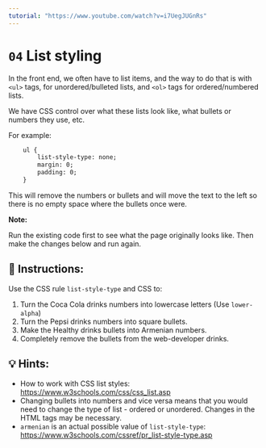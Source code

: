 ```yaml
---
tutorial: "https://www.youtube.com/watch?v=i7UegJUGnRs"
---
```


# `04` List styling

In the front end, we often have to list items, and the way to do that is with `<ul>` tags, for unordered/bulleted lists, and `<ol>` tags for ordered/numbered lists.  

We have CSS control over what these lists look like, what bullets or numbers they use, etc.

For example:

```html
    ul {
        list-style-type: none;
        margin: 0;
        padding: 0;
    }
```

This will remove the numbers or bullets and will move the text to the left so there is no empty space where the bullets once were.

**Note:** 

Run the existing code first to see what the page originally looks like.
Then make the changes below and run again.  

## 📝 Instructions:

Use the CSS rule `list-style-type` and CSS to:

1. Turn the Coca Cola drinks numbers into lowercase letters  (Use `lower-alpha`) 
2. Turn the Pepsi drinks numbers into square bullets.
3. Make the Healthy drinks bullets into Armenian numbers.
4. Completely remove the bullets from the web-developer drinks. 

## 💡 Hints:

- How to work with CSS list styles: https://www.w3schools.com/css/css_list.asp
- Changing bullets into numbers and vice versa means that you would need to change the type of list - ordered or unordered. Changes in the HTML tags may be necessary. 
- `armenian` is an actual possible value of `list-style-type`: https://www.w3schools.com/cssref/pr_list-style-type.asp

